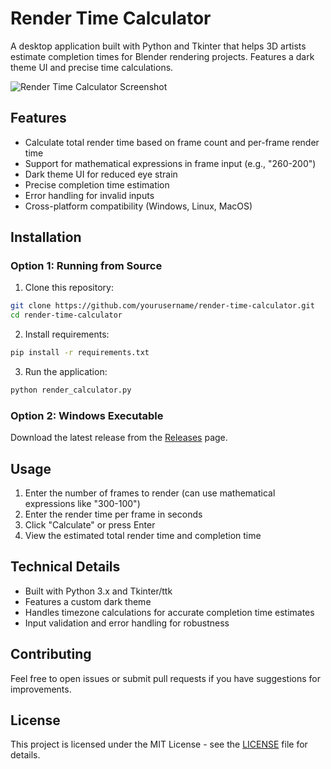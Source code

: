 # Render Time Calculator

A desktop application built with Python and Tkinter that helps 3D artists estimate completion times for Blender rendering projects. Features a dark theme UI and precise time calculations.

![Render Time Calculator Screenshot](screenshots/calculator.jpg) 

## Features

- Calculate total render time based on frame count and per-frame render time
- Support for mathematical expressions in frame input (e.g., "260-200")
- Dark theme UI for reduced eye strain
- Precise completion time estimation
- Error handling for invalid inputs
- Cross-platform compatibility (Windows, Linux, MacOS)

## Installation

### Option 1: Running from Source

1. Clone this repository:
```bash
git clone https://github.com/yourusername/render-time-calculator.git
cd render-time-calculator
```

2. Install requirements:
```bash
pip install -r requirements.txt
```

3. Run the application:
```bash
python render_calculator.py
```

### Option 2: Windows Executable

Download the latest release from the [Releases](https://github.com/yourusername/render-time-calculator/releases) page.

## Usage

1. Enter the number of frames to render (can use mathematical expressions like "300-100")
2. Enter the render time per frame in seconds
3. Click "Calculate" or press Enter
4. View the estimated total render time and completion time

## Technical Details

- Built with Python 3.x and Tkinter/ttk
- Features a custom dark theme
- Handles timezone calculations for accurate completion time estimates
- Input validation and error handling for robustness

## Contributing

Feel free to open issues or submit pull requests if you have suggestions for improvements.

## License

This project is licensed under the MIT License - see the [LICENSE](LICENSE) file for details.
